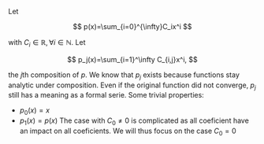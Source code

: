 Let

$$
p(x)=\sum_{i=0}^{\infty}C_ix^i
$$

with $C_i\in\mathbb{R}, \forall i \in \mathbb{N}$. Let

$$
p_j(x)=\sum_{i=1}^\infty C_{i,j}x^i,
$$

the $j$th composition of $p$. We know that $p_j$ exists because functions stay analytic under composition. Even if the original function did not converge, $p_j$ still has a meaning as a formal serie.
Some trivial properties:
+ $p_0(x)=x$
+ $p_1(x)=p(x)$
The case with $C_0\ne 0$ is complicated as all coeficient have an impact on all coeficients. We will thus focus on the case $C_0=0$ 